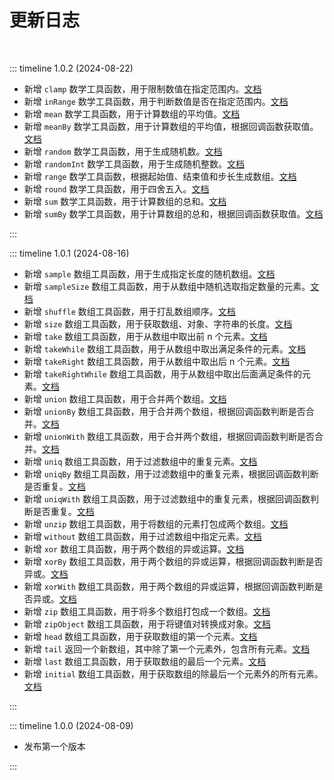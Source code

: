 # 更新日志

<br />

::: timeline 1.0.2 (2024-08-22)

+ 新增 `clamp` 数学工具函数，用于限制数值在指定范围内。[文档](/reference/math/clamp)
+ 新增 `inRange` 数学工具函数，用于判断数值是否在指定范围内。[文档](/reference/math/inRange)
+ 新增 `mean` 数学工具函数，用于计算数组的平均值。[文档](/reference/math/mean)
+ 新增 `meanBy` 数学工具函数，用于计算数组的平均值，根据回调函数获取值。[文档](/reference/math/meanBy)
+ 新增 `random` 数学工具函数，用于生成随机数。[文档](/reference/math/random)
+ 新增 `randomInt` 数学工具函数，用于生成随机整数。[文档](/reference/math/randomInt)
+ 新增 `range` 数学工具函数，根据起始值、结束值和步长生成数组。[文档](/reference/math/range)
+ 新增 `round` 数学工具函数，用于四舍五入。[文档](/reference/math/round)
+ 新增 `sum` 数学工具函数，用于计算数组的总和。[文档](/reference/math/sum)
+ 新增 `sumBy` 数学工具函数，用于计算数组的总和，根据回调函数获取值。[文档](/reference/math/sumBy)

:::

::: timeline 1.0.1 (2024-08-16)

+ 新增 `sample` 数组工具函数，用于生成指定长度的随机数组。[文档](/reference/array/sample)
+ 新增 `sampleSize` 数组工具函数，用于从数组中随机选取指定数量的元素。[文档](/reference/array/sampleSize)
+ 新增 `shuffle` 数组工具函数，用于打乱数组顺序。[文档](/reference/array/shuffle)
+ 新增 `size` 数组工具函数，用于获取数组、对象、字符串的长度。[文档](/reference/array/size)
+ 新增 `take` 数组工具函数，用于从数组中取出前 n 个元素。[文档](/reference/array/take)
+ 新增 `takeWhile` 数组工具函数，用于从数组中取出满足条件的元素。[文档](/reference/array/takeWhile)
+ 新增 `takeRight` 数组工具函数，用于从数组中取出后 n 个元素。[文档](/reference/array/takeRight)
+ 新增 `takeRightWhile` 数组工具函数，用于从数组中取出后面满足条件的元素。[文档](/reference/array/takeRightWhile)
+ 新增 `union` 数组工具函数，用于合并两个数组。[文档](/reference/array/union)
+ 新增 `unionBy` 数组工具函数，用于合并两个数组，根据回调函数判断是否合并。[文档](/reference/array/unionBy)
+ 新增 `unionWith` 数组工具函数，用于合并两个数组，根据回调函数判断是否合并。[文档](/reference/array/unionWith)
+ 新增 `uniq` 数组工具函数，用于过滤数组中的重复元素。[文档](/reference/array/uniq)
+ 新增 `uniqBy` 数组工具函数，用于过滤数组中的重复元素，根据回调函数判断是否重复。[文档](/reference/array/uniqBy)
+ 新增 `uniqWith` 数组工具函数，用于过滤数组中的重复元素，根据回调函数判断是否重复。[文档](/reference/array/uniqWith)
+ 新增 `unzip` 数组工具函数，用于将数组的元素打包成两个数组。[文档](/reference/array/unzip)
+ 新增 `without` 数组工具函数，用于过滤数组中指定元素。[文档](/reference/array/without)
+ 新增 `xor` 数组工具函数，用于两个数组的异或运算。[文档](/reference/array/xor)
+ 新增 `xorBy` 数组工具函数，用于两个数组的异或运算，根据回调函数判断是否异或。[文档](/reference/array/xorBy)
+ 新增 `xorWith` 数组工具函数，用于两个数组的异或运算，根据回调函数判断是否异或。[文档](/reference/array/xorWith)
+ 新增 `zip` 数组工具函数，用于将多个数组打包成一个数组。[文档](/reference/array/zip)
+ 新增 `zipObject` 数组工具函数，用于将键值对转换成对象。[文档](/reference/array/zipObject)
+ 新增 `head` 数组工具函数，用于获取数组的第一个元素。[文档](/reference/array/head)
+ 新增 `tail` 返回一个新数组，其中除了第一个元素外，包含所有元素。[文档](/reference/array/tail)
+ 新增 `last` 数组工具函数，用于获取数组的最后一个元素。[文档](/reference/array/last)
+ 新增 `initial` 数组工具函数，用于获取数组的除最后一个元素外的所有元素。[文档](/reference/array/initial)

:::

::: timeline 1.0.0 (2024-08-09)

- 发布第一个版本

:::
